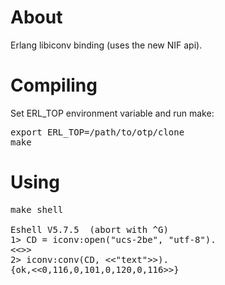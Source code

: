 About
=====

Erlang libiconv binding (uses the new NIF api).

Compiling
=========

Set ERL_TOP environment variable and run make:

<pre>
export ERL_TOP=/path/to/otp/clone
make
</pre>

Using
=====

<pre>
make shell

Eshell V5.7.5  (abort with ^G)
1> CD = iconv:open("ucs-2be", "utf-8").
&lt;&lt;&gt;&gt;
2> iconv:conv(CD, &lt;&lt;"text"&gt;&gt;).
{ok,&lt;&lt;0,116,0,101,0,120,0,116&gt;&gt;}
</pre>
